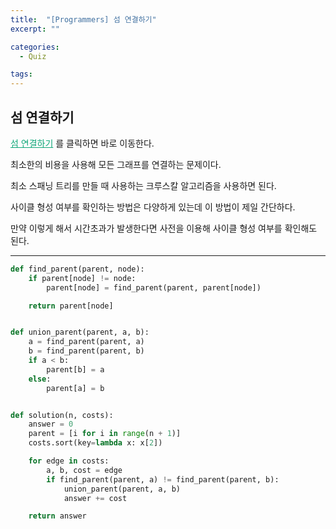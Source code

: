 ```yaml
---
title:  "[Programmers] 섬 연결하기"
excerpt: ""

categories:
  - Quiz

tags:
---
```


## 섬 연결하기

<a href="https://programmers.co.kr/learn/courses/30/lessons/42861" style="color:#0FA678">섬 연결하기</a> 를 클릭하면 바로 이동한다.

최소한의 비용을 사용해 모든 그래프를 연결하는 문제이다.

최소 스패닝 트리를 만들 때 사용하는 크루스칼 알고리즘을 사용하면 된다.

사이클 형성 여부를 확인하는 방법은 다양하게 있는데 이 방법이 제일 간단하다.

만약 이렇게 해서 시간초과가 발생한다면 사전을 이용해 사이클 형성 여부를 확인해도 된다.

---

```python
def find_parent(parent, node):
	if parent[node] != node:
		parent[node] = find_parent(parent, parent[node])

	return parent[node]


def union_parent(parent, a, b):
	a = find_parent(parent, a)
	b = find_parent(parent, b)
	if a < b:
		parent[b] = a
	else:
		parent[a] = b


def solution(n, costs):
	answer = 0
	parent = [i for i in range(n + 1)]
	costs.sort(key=lambda x: x[2])

	for edge in costs:
		a, b, cost = edge
		if find_parent(parent, a) != find_parent(parent, b):
			union_parent(parent, a, b)
			answer += cost

	return answer
```

 <br>
